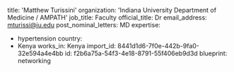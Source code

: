title: 'Matthew Turissini'
organization: 'Indiana University Department of Medicine / AMPATH'
job_title: Faculty
official_title: Dr
email_address: mturissi@iu.edu
post_nominal_letters: MD
expertise:
  - hypertension
country:
  - Kenya
works_in: Kenya
import_id: 8441d1d6-7f0e-442b-9fa0-32e594a4e4bb
id: f2b6a75a-54f3-4e18-8791-55f406eb9d3d
blueprint: networking
